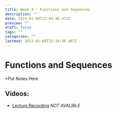 ```yaml
---
title: Week 4 - Functions and Sequences
description: ""
date: 2023-01-08T22:04:48.472Z
preview: ""
draft: false
tags: ""
categories: ""
lastmod: 2023-01-08T23:19:49.407Z
---
```

# Functions and Sequences
*Put Notes Here

## Videos:
- [Lecture Recording](https://port-ac-uk.zoom.us/rec/share/YAiQtwX5I9-oVRf9oFhY0w8hl8NdYmta4McgRGRnR1qxK-_3xBSkOWKIdq4j4mA.ZOlo-Te2uG4hovg1)
*NOT AVALIBLE*
